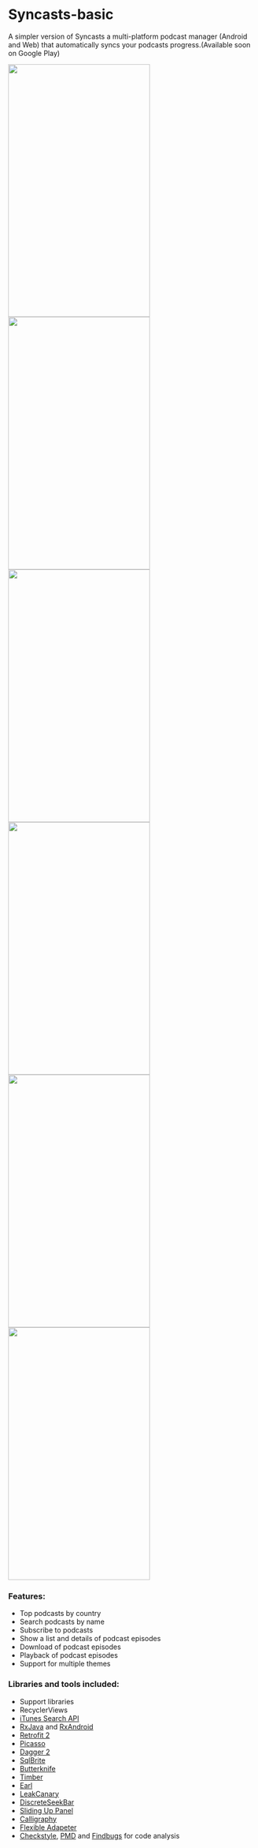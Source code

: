 ﻿# Syncasts-basic

A simpler version of Syncasts a multi-platform podcast manager (Android and Web) that automatically syncs your podcasts progress.(Available soon on Google Play)

 <img src="https://user-images.githubusercontent.com/13208752/28739442-6c5110a4-73d1-11e7-8999-79b1b17fa15a.png" width="288" height="512"> <img src="https://user-images.githubusercontent.com/13208752/28742415-1ac3c6b6-7406-11e7-90d3-52fcfc289b89.png" width="288" height="512"> <img src="https://user-images.githubusercontent.com/13208752/28742416-1ac44e24-7406-11e7-96dc-240c0aaee3c3.png" width="288" height="512">
 <img src="https://user-images.githubusercontent.com/13208752/28742417-1ac525ce-7406-11e7-9eb7-21ea45ca356d.png" width="288" height="512"> <img src="https://user-images.githubusercontent.com/13208752/28742419-1ac97b56-7406-11e7-97c6-3871bbb844af.png" width="288" height="512"> <img src="https://user-images.githubusercontent.com/13208752/28742418-1ac68e3c-7406-11e7-85c0-1d51d051c436.png" width="288" height="512">

### Features:
- Top podcasts by country
- Search podcasts by name
- Subscribe to podcasts
- Show a list and details of podcast episodes
- Download of podcast episodes
- Playback of podcast episodes
- Support for multiple themes

### Libraries and tools included:
- Support libraries
- RecyclerViews
- [iTunes Search API](https://affiliate.itunes.apple.com/resources/documentation/itunes-store-web-service-search-api/)
- [RxJava](https://github.com/ReactiveX/RxJava) and [RxAndroid](https://github.com/ReactiveX/RxAndroid)
- [Retrofit 2](http://square.github.io/retrofit/)
- [Picasso](https://github.com/square/picasso)
- [Dagger 2](http://google.github.io/dagger/)
- [SqlBrite](https://github.com/square/sqlbrite)
- [Butterknife](https://github.com/JakeWharton/butterknife)
- [Timber](https://github.com/JakeWharton/timber)
- [Earl](https://github.com/einmalfel/Earl)
- [LeakCanary](https://github.com/square/leakcanary)
- [DiscreteSeekBar](https://github.com/AnderWeb/discreteSeekBar)
- [Sliding Up Panel](https://github.com/umano/AndroidSlidingUpPanel)
- [Calligraphy](https://github.com/chrisjenx/Calligraphy)
- [Flexible Adapeter](https://github.com/davideas/FlexibleAdapter)
- [Checkstyle](http://checkstyle.sourceforge.net/), [PMD](https://pmd.github.io/) and [Findbugs](http://findbugs.sourceforge.net/) for code analysis
